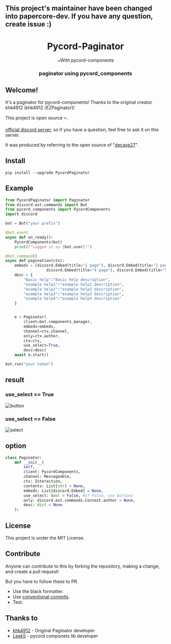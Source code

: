 ## This project's maintainer have been changed into papercore-dev. If you have any question, create issue :)
<div align="center">
    <div>
        <h1>Pycord-Paginator</h1>
        <span> <a href="https://pypi.org/project/pycord-components"><img src="https://raw.githubusercontent.com/kiki7000/discord.py-components/master/.github/logo.png" alt="discord-components logo" height="10" style="border-radius: 50%"></a>With pycord-components</span>
    </div>
    <div>
    </div>
    <div>
        <h3>paginator using pycord_components</h3>
    </div>
</div>

## Welcome!
It's a paginator for pycord-components! Thanks to the original creator khk4912 (khk4912 /EZPaginator)!

This project is open source ⭐.

[official discord server](https://shrt.kro.kr/discord), so if you have a question, feel free to ask it on this server.

It was produced by referring to the open source of "[decave27](https://github.com/decave27/ButtonPaginator)".
## Install
```
pip install --upgrade PycordPaginator
```

## Example
```py
from PycordPaginator import Paginator
from discord.ext.commands import Bot
from pycord_components import PycordComponents
import discord

bot = Bot("your prefix")

@bot.event
async def on_ready():
    PycordComponents(bot)
    print(f"Logged in as {bot.user}!")

@bot.command()
async def pagination(ctx):
    embeds = [discord.Embed(title="1 page"), discord.Embed(title="2 page"), discord.Embed(title="3 page"),
                  discord.Embed(title="4 page"), discord.Embed(title="5 page")]
    desc = {
        "Basic help":"Basic help description",
        "example help1":"example help1 description",
        "example help2":"example help2 description",
        "example help3":"example help3 description",
        "example help4":"example help4 description"
    }


    e = Paginator(
        client=bot.components_manager,
        embeds=embeds,
        channel=ctx.channel,
        only=ctx.author,
        ctx=ctx,
        use_select=True,
        desc=desc)
    await e.start()

bot.run("your token")
```


## result
### use_select == True
![button](https://media.discordapp.net/attachments/889514827905630290/892211050114609182/2021_09_28_09_41_30_720.gif?width=585&height=644)


### use_select == False
![select](https://media.discordapp.net/attachments/889514827905630290/892211620506382406/2021_09_28_09_49_44_57.gif?width=585&height=644)

## option
```py
class Paginator:
    def __init__(
        self,
        client: PycordComponents,
        channel: Messageable,
        ctx: Interaction,
        contents: List[str] = None,
        embeds: List[discord.Embed] = None,
        use_select: bool = False, #if False, use buttons
        only: discord.ext.commands.Context.author = None,
        desc: dict = None
    ):
```

## License
This project is under the MIT License.

## Contribute
Anyone can contribute to this by forking the repository, making a change, and create a pull request!

But you have to follow these to PR.
+ Use the black formatter.
+ Use [conventional commits](https://www.conventionalcommits.org/en/v1.0.0/).
+ Test.

## Thanks to
+ [khk4912](https://github.com/khk4912/EZPaginator) - Original Paginator developer
+ [Leek5](https://github.com/Leek5/pycord-components) - pycord componets lib developer
